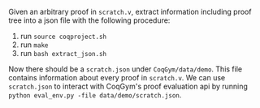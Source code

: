 Given an arbitrary proof in `scratch.v`, extract information including proof tree into a json file with the following procedure:
1.  run `source coqproject.sh`
2.  run `make`
3.  run `bash extract_json.sh`

Now there should be a `scratch.json` under `CoqGym/data/demo`. This file contains information about every proof in `scratch.v`. We can use `scratch.json` to interact with CoqGym's proof evaluation api by running `python eval_env.py -file data/demo/scratch.json`.